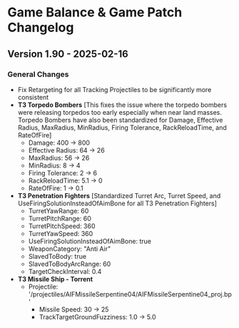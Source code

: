 # Game Balance & Game Patch Changelog

## Version 1.90 - 2025-02-16
### General Changes
- Fix Retargeting for all Tracking Projectiles to be significantly more consistent
- **T3 Torpedo Bombers** 
    [This fixes the issue where the torpedo bombers were releasing torpedos too early especially when near land masses. Torpedo Bombers have also been standardized for Damage, Effective Radius, MaxRadius, MinRadius, Firing Tolerance, RackReloadTime, and RateOfFire]
    - Damage: 400 -> 800
    - Effective Radius: 64 -> 26
    - MaxRadius: 56 -> 26
    - MinRadius: 8 -> 4
    - Firing Tolerance: 2 -> 6
    - RackReloadTime: 5.1 -> 0
    - RateOfFire: 1 -> 0.1
- **T3 Penetration Fighters**
    [Standardized Turret Arc, Turret Speed, and UseFiringSolutionInsteadOfAimBone for all T3 Penetration Fighters]
    - TurretYawRange: 60
    - TurretPitchRange: 60
    - TurretPitchSpeed: 360
    - TurretYawSpeed: 360
    - UseFiringSolutionInsteadOfAimBone: true
    - WeaponCategory: "Anti Air"
    - SlavedToBody: true
    - SlavedToBodyArcRange: 60
    - TargetCheckInterval: 0.4
- **T3 Missile Ship - Torrent** 
    - Projectile: '/projectiles/AIFMissileSerpentine04/AIFMissileSerpentine04_proj.bp'
        - Missile Speed: 30 -> 25
        - TrackTargetGroundFuzziness: 1.0 -> 5.0
